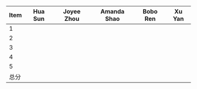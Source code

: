 
|Item |Hua Sun |Joyee Zhou |Amanda Shao |Bobo Ren |Xu Yan |
|-----|--------|-----------|------------|---------|-------|
|1    |       |          |           |        |      |
|2    |       |          |           |        |      |
|3    |       |          |           |        |      |
|4    |       |          |           |        |      |
|5    |       |          |           |        |      |
|总分  |       |          |           |        |      |
